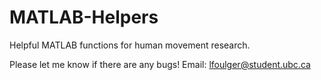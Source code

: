# MATLAB-Helpers
 Helpful MATLAB functions for human movement research.
 
 Please let me know if there are any bugs! Email: lfoulger@student.ubc.ca
